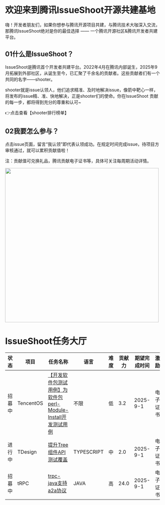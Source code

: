 # 欢迎来到腾讯IssueShoot开源共建基地
嗨！开发者朋友们，如果你想参与腾讯开源项目共建，与腾讯技术大咖深入交流，那腾讯IssueShoot绝对是你的最佳选择 —— 一个腾讯开源社区&腾讯开发者共建平台。
## 01什么是IssueShoot？
IssueShoot是腾讯首个开发者共建平台。2022年4月在腾讯内部诞生，2025年9月拓展到外部社区，从诞生至今，已汇聚了千余名的贡献者。这些贡献者们有一个共同的名字——shooter。

shooter就是issue认领人，他们追求精准、及时地解决issue，像箭中靶心一样，将发布的issue精、准、快地解决，正是shooter们的使命。你在IssueShoot 贡献的每一步，都将得到充分的尊重和认可~

👉点击查看【shooter排行榜单】
## 02我要怎么参与？
点击issue页面，留言“我认领”即代表认领成功。在规定时间完成issue，待项目方审核通过，就可以累积贡献值啦！

注：贡献值可兑换礼品，腾讯贡献电子证书等，具体可关注每周期活动详情。

<img src='[uploads/202310/XPtbM8tIRs3YCvLE.png](https://github.com/jieju0923/IssueShoot/blob/main/%E4%BC%81%E4%B8%9A%E6%8E%A8%E9%80%81.jpg)' width='500'>

# IssueShoot任务大厅

| 状态 | 项目       | 任务名称   |语言 | 难度       | 贡献力   | 期望完成时间               | 激励       | 认领人
|------|------------|--------|------|------------|--------|--------------------|------------|--------------|
| 招募中   | TencentOS | [【开发软件包测试用例】为软件包perl-Module-Install开发测试用例 ](https://github.com/Tencent/tdesign-vue/issues/3579) | 不限  | 低     | 3.2  | 2025-9-1 | 电子证书 |    |
| 进行中    | TDesign | [提升Tree组件API测试覆盖](https://github.com/Tencent/tdesign-vue-next/issues/5631)    | TYPESCRIPT  | 中     | 2.0   | 2025-9-1   |电子证书 | jieju0923     |
| 招募中    | tRPC | [trpc-java支持a2a协议](https://git.woa.com/trpc-java/trpc-java/issues/234)   | JAVA | 高   | 24.0   | 2025-9-1 | 电子证书 |    |


